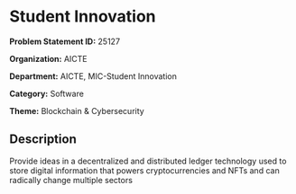 # Student Innovation

**Problem Statement ID:** 25127

**Organization:** AICTE

**Department:** AICTE, MIC-Student Innovation

**Category:** Software

**Theme:** Blockchain & Cybersecurity

## Description

Provide ideas in a decentralized and distributed ledger technology used to store digital information that powers cryptocurrencies and NFTs and can radically change multiple sectors


